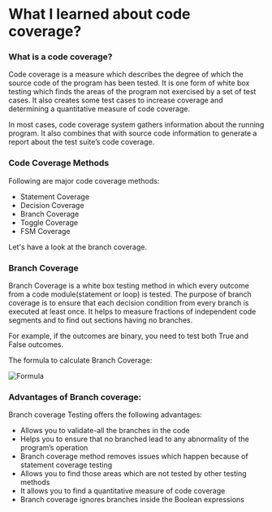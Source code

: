 # What I learned about code coverage?

### What is a code coverage?
Code coverage is a measure which describes the degree of which the source code of the program has been tested. It is one form of white box testing which finds the areas of the program not exercised by a set of test cases. It also creates some test cases to increase coverage and determining a quantitative measure of code coverage.

In most cases, code coverage system gathers information about the running program. It also combines that with source code information to generate a report about the test suite’s code coverage.

### Code Coverage Methods
Following are major code coverage methods:
* Statement Coverage
* Decision Coverage
* Branch Coverage
* Toggle Coverage
* FSM Coverage

Let's have a look at the branch coverage.

### Branch Coverage
Branch Coverage is a white box testing method in which every outcome from a code module(statement or loop) is tested. The purpose of branch coverage is to ensure that each decision condition from every branch is executed at least once. It helps to measure fractions of independent code segments and to find out sections having no branches.

For example, if the outcomes are binary, you need to test both True and False outcomes.

The formula to calculate Branch Coverage:

![Formula](https://cdn.guru99.com/images/1/102518_1122_CodeCoverag13.jpg)


### Advantages of Branch coverage:

Branch coverage Testing offers the following advantages:

* Allows you to validate-all the branches in the code
* Helps you to ensure that no branched lead to any abnormality of the program’s operation
* Branch coverage method removes issues which happen because of statement coverage testing
* Allows you to find those areas which are not tested by other testing methods
* It allows you to find a quantitative measure of code coverage
* Branch coverage ignores branches inside the Boolean expressions
